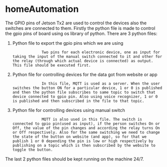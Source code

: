 # homeAutomation

The GPIO pins of Jetson Tx2 are used to control the devices also the switches are connected to them. Firstly the python file is made to control the gpio pins of board using os library of python. There are 3 python files:

1. Python file to export the gpio pins which we are using

                    Two pins for each electronic device, one as input for taking the input of the manual switch connected to it and other for the relay (through which actual device is connected) as output. This file should be executed first.

2. Python file for controlling devices for the data got from website or app

                    In this file, MQTT is used as a server. When the user switches the button ON for a particular device, 1 or 0 is published and then the python file subscribes to same topic to switch that device connected to gpio pin. Also using voice recognizer, 1 or 0 is published and then subscribed in the file to that topic.

3. Python file for controlling devices using manual switch

                    MQTT is also used in this file. The switch is connected to gpio pin(used as input), if the person switches On or Off, the value of the pin changes and according the relay turns On or Off respectively. Also for the same switching we need to change the state of the button on website (and app), so for that we publish 1 or 0 depending the pin is low or high respectively by publishing on a topic which is then subscribed by the website to toggle the button.

The last 2 python files should be kept running on the machine 24/7.
